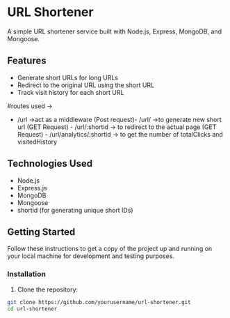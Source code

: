 # URL Shortener

A simple URL shortener service built with Node.js, Express, MongoDB, and Mongoose.

## Features

- Generate short URLs for long URLs
- Redirect to the original URL using the short URL
- Track visit history for each short URL


#routes used -> 
- /url ->act as a middleware
(Post request)- /url/ ->to generate new short url 
(GET Request) - /url/:shortid -> to redirect to the actual page 
(GET Request) - /url/analytics/:shortid -> to get the number of totalClicks and visitedHistory 

## Technologies Used

- Node.js
- Express.js
- MongoDB
- Mongoose
- shortid (for generating unique short IDs)

## Getting Started

Follow these instructions to get a copy of the project up and running on your local machine for development and testing purposes.

### Installation

1. Clone the repository:

```bash
git clone https://github.com/yourusername/url-shortener.git
cd url-shortener
